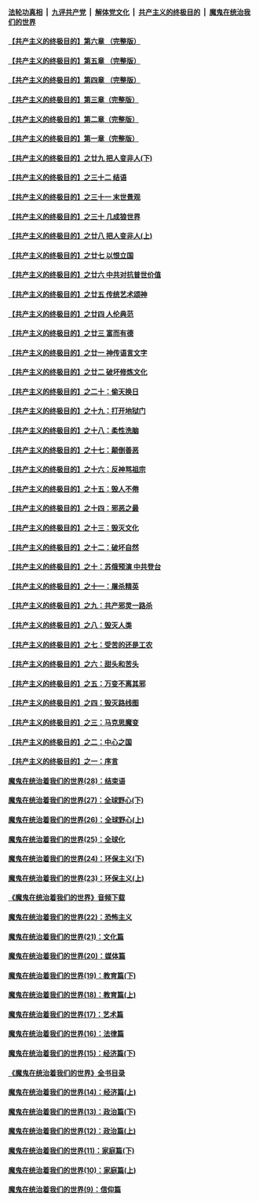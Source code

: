 ####  [法轮功真相](../../../../basic/blob/master/README.md?t=05221031) &nbsp;|&nbsp; [九评共产党](../../../../9ping.md/blob/master/README.md?t=05221031) &nbsp;|&nbsp; [解体党文化](../../../../jtdwh.md/blob/master/README.md?t=05221031)  &nbsp;|&nbsp; [共产主义的终极目的](../../../../gczydzjmd.md/blob/master/README.md?t=05221031) &nbsp;|&nbsp; [魔鬼在统治我们的世界](../../../../mgztzwmdsj.md/blob/master/README.md?t=05221031) 

#### [【共产主义的终极目的】第六章 （完整版）](../pages/nsc422/n11428913.md?t=05221031) 

#### [【共产主义的终极目的】第五章 （完整版）](../pages/nsc422/n11428912.md?t=05221031) 

#### [【共产主义的终极目的】第四章 （完整版）](../pages/nsc422/n11428907.md?t=05221031) 

#### [【共产主义的终极目的】第三章（完整版）](../pages/nsc422/n11428848.md?t=05221031) 

#### [【共产主义的终极目的】第二章（完整版）](../pages/nsc422/n11428831.md?t=05221031) 

#### [【共产主义的终极目的】第一章（完整版）](../pages/nsc422/n11417651.md?t=05221031) 

#### [【共产主义的终极目的】之廿九 把人变非人(下)](../pages/nsc422/n11344140.md?t=05221031) 

#### [【共产主义的终极目的】之三十二 结语](../pages/nsc422/n11360535.md?t=05221031) 

#### [【共产主义的终极目的】之三十一 末世景观](../pages/nsc422/n11351129.md?t=05221031) 

#### [【共产主义的终极目的】之三十 几成狼世界](../pages/nsc422/n11348280.md?t=05221031) 

#### [【共产主义的终极目的】之廿八 把人变非人(上)](../pages/nsc422/n11340492.md?t=05221031) 

#### [【共产主义的终极目的】之廿七 以恨立国](../pages/nsc422/n11336944.md?t=05221031) 

#### [【共产主义的终极目的】之廿六 中共对抗普世价值](../pages/nsc422/n11324785.md?t=05221031) 

#### [【共产主义的终极目的】之廿五 传统艺术颂神](../pages/nsc422/n11296396.md?t=05221031) 

#### [【共产主义的终极目的】之廿四 人伦典范](../pages/nsc422/n11296397.md?t=05221031) 

#### [【共产主义的终极目的】之廿三 富而有德](../pages/nsc422/n11283598.md?t=05221031) 

#### [【共产主义的终极目的】之廿一 神传语言文字](../pages/nsc422/n11263265.md?t=05221031) 

#### [【共产主义的终极目的】之廿二 破坏修炼文化](../pages/nsc422/n11245728.md?t=05221031) 

#### [【共产主义的终极目的】之二十：偷天换日](../pages/nsc422/n11238846.md?t=05221031) 

#### [【共产主义的终极目的】之十九：打开地狱门](../pages/nsc422/n11206376.md?t=05221031) 

#### [【共产主义的终极目的】之十八：柔性洗脑](../pages/nsc422/n11199994.md?t=05221031) 

#### [【共产主义的终极目的】之十七：颠倒善恶](../pages/nsc422/n11179782.md?t=05221031) 

#### [【共产主义的终极目的】之十六：反神骂祖宗](../pages/nsc422/n11166798.md?t=05221031) 

#### [【共产主义的终极目的】之十五：毁人不倦](../pages/nsc422/n11166792.md?t=05221031) 

#### [【共产主义的终极目的】之十四：邪恶之最](../pages/nsc422/n11150249.md?t=05221031) 

#### [【共产主义的终极目的】之十三：毁灭文化](../pages/nsc422/n11135227.md?t=05221031) 

#### [【共产主义的终极目的】之十二：破坏自然](../pages/nsc422/n11135214.md?t=05221031) 

#### [【共产主义的终极目的】之十：苏俄预演 中共登台](../pages/nsc422/n11118424.md?t=05221031) 

#### [【共产主义的终极目的】之十一：屠杀精英](../pages/nsc422/n11118442.md?t=05221031) 

#### [【共产主义的终极目的】之九：共产邪灵一路杀](../pages/nsc422/n11114139.md?t=05221031) 

#### [【共产主义的终极目的】之八：毁灭人类](../pages/nsc422/n11108503.md?t=05221031) 

#### [【共产主义的终极目的】之七：受苦的还是工农](../pages/nsc422/n11101809.md?t=05221031) 

#### [【共产主义的终极目的】之六：甜头和苦头](../pages/nsc422/n11096971.md?t=05221031) 

#### [【共产主义的终极目的】之五：万变不离其邪](../pages/nsc422/n11091285.md?t=05221031) 

#### [【共产主义的终极目的】之四：毁灭路线图](../pages/nsc422/n11086284.md?t=05221031) 

#### [【共产主义的终极目的】之三：马克思魔变](../pages/nsc422/n11061941.md?t=05221031) 

#### [【共产主义的终极目的】之二：中心之国](../pages/nsc422/n11047728.md?t=05221031) 

#### [【共产主义的终极目的】之一：序言](../pages/nsc422/n11086077.md?t=05221031) 

#### [魔鬼在统治着我们的世界(28)：结束语](../pages/nsc422/n10936246.md?t=05221031) 

#### [魔鬼在统治着我们的世界(27)：全球野心(下)](../pages/nsc422/n10928319.md?t=05221031) 

#### [魔鬼在统治着我们的世界(26)：全球野心(上)](../pages/nsc422/n10900318.md?t=05221031) 

#### [魔鬼在统治着我们的世界(25)：全球化](../pages/nsc422/n10788205.md?t=05221031) 

#### [魔鬼在统治着我们的世界(24)：环保主义(下)](../pages/nsc422/n10695307.md?t=05221031) 

#### [魔鬼在统治着我们的世界(23)：环保主义(上)](../pages/nsc422/n10688613.md?t=05221031) 

#### [《魔鬼在统治着我们的世界》音频下载](../pages/nsc422/n10635553.md?t=05221031) 

#### [魔鬼在统治着我们的世界(22)：恐怖主义](../pages/nsc422/n10614727.md?t=05221031) 

#### [魔鬼在统治着我们的世界(21)：文化篇](../pages/nsc422/n10597706.md?t=05221031) 

#### [魔鬼在统治着我们的世界(20)：媒体篇](../pages/nsc422/n10586579.md?t=05221031) 

#### [魔鬼在统治着我们的世界(19)：教育篇(下)](../pages/nsc422/n10564808.md?t=05221031) 

#### [魔鬼在统治着我们的世界(18)：教育篇(上)](../pages/nsc422/n10526970.md?t=05221031) 

#### [魔鬼在统治着我们的世界(17)：艺术篇](../pages/nsc422/n10499093.md?t=05221031) 

#### [魔鬼在统治着我们的世界(16)：法律篇](../pages/nsc422/n10485969.md?t=05221031) 

#### [魔鬼在统治着我们的世界(15)：经济篇(下)](../pages/nsc422/n10469975.md?t=05221031) 

#### [《魔鬼在统治着我们的世界》全书目录](../pages/nsc422/n10464261.md?t=05221031) 

#### [魔鬼在统治着我们的世界(14)：经济篇(上)](../pages/nsc422/n10457370.md?t=05221031) 

#### [魔鬼在统治着我们的世界(13)：政治篇(下)](../pages/nsc422/n10448270.md?t=05221031) 

#### [魔鬼在统治着我们的世界(12)：政治篇(上)](../pages/nsc422/n10444576.md?t=05221031) 

#### [魔鬼在统治着我们的世界(11)：家庭篇(下)](../pages/nsc422/n10440961.md?t=05221031) 

#### [魔鬼在统治着我们的世界(10)：家庭篇(上)](../pages/nsc422/n10435448.md?t=05221031) 

#### [魔鬼在统治着我们的世界(9)：信仰篇](../pages/nsc422/n10432159.md?t=05221031) 

